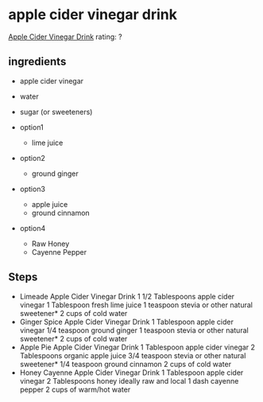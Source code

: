 # apple cider vinegar drink
[Apple Cider Vinegar Drink](https://www.eatingbirdfood.com/apple-cider-vinegar-detox-drinks/#wprm-recipe-container-37616)
rating: ?

## ingredients
* apple cider vinegar
* water
* sugar (or sweeteners)

* option1
    * lime juice
* option2
    * ground ginger
* option3
    * apple juice
    * ground cinnamon
* option4
    * Raw Honey
    * Cayenne Pepper


## Steps
* Limeade Apple Cider Vinegar Drink
    1 1/2 Tablespoons apple cider vinegar
    1 Tablespoon fresh lime juice
    1 teaspoon stevia or other natural sweetener*
    2 cups of cold water
* Ginger Spice Apple Cider Vinegar Drink
    1 Tablespoon apple cider vinegar
    1/4 teaspoon ground ginger
    1 teaspoon stevia or other natural sweetener*
    2 cups of cold water
* Apple Pie Apple Cider Vinegar Drink
    1 Tablespoon apple cider vinegar
    2 Tablespoons organic apple juice
    3/4 teaspoon stevia or other natural sweetener*
    1/4 teaspoon ground cinnamon
    2 cups of cold water
* Honey Cayenne Apple Cider Vinegar Drink
    1 Tablespoon apple cider vinegar
    2 Tablespoons honey ideally raw and local
    1 dash cayenne pepper
    2 cups of warm/hot water


